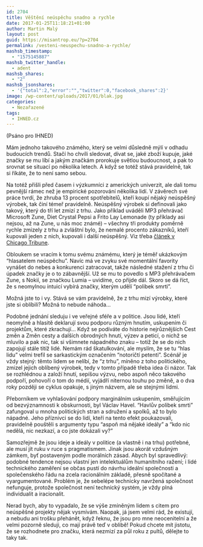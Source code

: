 ```yaml
---
id: 2704
title: Věštění neúspěchu snadno a rychle
date: 2017-01-25T11:18:21+01:00
author: Martin Malý
layout: post
guid: https://misantrop.eu/?p=2704
permalink: /vesteni-neuspechu-snadno-a-rychle/
mashsb_timestamp:
  - "1575145887"
mashsb_twitter_handle:
  - adent
mashsb_shares:
  - "2"
mashsb_jsonshares:
  - '{"total":2,"error":"","twitter":0,"facebook_shares":2}'
image: /wp-content/uploads/2017/01/blak.jpg
categories:
  - Nezařazené
tags:
  - IHNED.cz
---
```

<span style="font-weight: 400;">(Psáno pro IHNED)</span>

<span style="font-weight: 400;">Mám jednoho takového známého, který se velmi důsledně mýlí v odhadu budoucích trendů. Stačí ho chvíli sledovat, dívat se, jaké zboží kupuje, jaké značky se mu líbí a jakým značkám prorokuje světlou budoucnost, a pak to srovnat se situací po několika letech. A když se totéž stává pravidelně, tak si říkáte, že to není samo sebou.</span>

<span style="font-weight: 400;">Na totéž přišli před časem i výzkumníci z amerických univerzit, ale dali tomu pevnější rámec než je empirické pozorování několika lidí. V závěrech své práce tvrdí, že zhruba 13 procent spotřebitelů, kteří koupí nějaký neúspěšný výrobek, tak činí témeř pravidelně. Neúspěšný výrobek si definovali jako takový, který do tří let zmizí z trhu. Jako příklad uváděli MP3 přehrávač Microsoft Zune, Diet Crystal Pepsi a Frito Lay Lemonade (ty příklady asi nejsou, až na Zune, u nás moc známé) &#8211; všechny tři produkty poměrně rychle zmizely z trhu a zvláštní bylo, že nemalé procento zákazníků, kteří kupovali jeden z nich, kupovali i další neúspěšný. Viz třeba <a href="https://www.chicagotribune.com/business/ct-harbingers-failure-0702-biz-20150701-story.html">článek v Chicago Tribune</a>.</span>

<span style="font-weight: 400;">Obloukem se vracím k tomu svému známému, který je téměř ukázkovým “hlasatelem neúspěchu”. Navíc má ve zvyku své momentální favority vynášet do nebes a konkurenci zatracovat, takže následné stažení z trhu či úpadek značky je o to zábavnější. Už se mu to povedlo s MP3 přehrávačem Zune, s Nokií, se značkou Lumia &#8211; uvidíme, co přijde dál. Skoro se dá říct, že s neomylnou intuicí vybírá značky, kterým udělí “polibek smrti”.</span>

<span style="font-weight: 400;">Možná jste to i vy. Stává se vám pravidelně, že z trhu mizí výrobky, které jste si oblíbili? Možná to nebude náhoda…</span>

<span style="font-weight: 400;">Podobné jednání sleduju i ve veřejné sféře a v politice. Jsou lidé, kteří neomylně a hlasitě deklarují svou podporu různým hnutím, uskupením či projektům, které zkrachují… Když se podíváte do historie nejrůznějších Cest změn a Změn cesty a dalších obrodných hnutí, výzev a peticí, o nichž se mluvilo a pak nic, tak si všimnete nápadného znaku &#8211; totiž že se do nich zapojují stále titíž lidé. Nemám rád škatulkování, ale myslím, že se tu “hlas lidu” velmi trefil se sarkastickým označením “notoričtí petenti”. Scénář je vždy stejný: těmto lidem se nelíbí, že “z trhu”, míněno z toho politického, zmizel jejich oblíbený výrobek, tedy v tomto případě třeba idea či názor. Tak se rozhlédnou a založí hnutí, sepíšou výzvu, nebo aspoň něco takového podpoří, pohovoří o tom do médií, vyjádří niternou touhu po změně, a o dva roky později se cyklus opakuje, s jiným názvem, ale se stejnými lidmi.</span>

<span style="font-weight: 400;">Přeborníkem ve vyhlašování podpory marginálním uskupením, směřujícím od bezvýznamnosti k obskurnosti, byl Václav Havel. “Havlův polibek smrti” zafungoval u mnoha politických stran a sdružení a spolků, až to bylo nápadné. Jeho příznivci se do lidí, kteří na tento efekt poukazovali, pravidelně pouštěli s argumenty typu “aspoň má nějaké ideály” a “kdo nic nedělá, nic nezkazí, a co jste dokázali vy?” </span>

<span style="font-weight: 400;">Samozřejmě že jsou ideje a ideály v politice (a vlastně i na trhu) potřebné, ale musí jít ruku v ruce s pragmatismem. Jinak jsou akorát vzdušným zámkem, byť postaveným podle morálních zásad. Abych byl spravedlivý: podobné tendence nejsou vlastní jen intelektuálům humanitního ražení; i lidé technického zaměření se občas pustí do návrhu ideální společnosti a společenského řádu na zcela racionálním základě, přesně spočítané a vyargumentované. Problém je, že sebelépe technicky navržená společnost nefunguje, protože společnost není technický systém, je vždy plná individualit a iracionalit.</span>

<span style="font-weight: 400;">Nerad bych, aby to vypadalo, že se výše zmíněným lidem s citem pro neúspěšné projekty nějak vysmívám. Naopak, já jsem velmi rád, že existují, a nebudu ani trošku přehánět, když řeknu, že jsou pro mne neocenitelní a že velmi pozorně sleduji, co mají právě teď v oblibě! Pokud chcete mít jistotu, že se rozhodnete pro značku, která nezmizí za půl roku z pultů, dělejte to taky tak. </span>